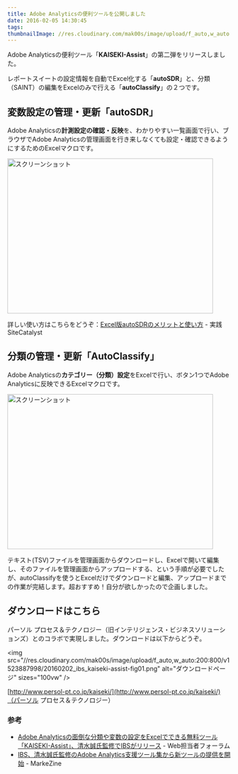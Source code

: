 ```yaml
---
title: Adobe Analyticsの便利ツールを公開しました
date: 2016-02-05 14:30:45
tags:
thumbnailImage: //res.cloudinary.com/mak00s/image/upload/f_auto,w_auto:200:800/v1523887998/20160202_ibs_kaiseki-assist-fig01.png
---
```


Adobe Analyticsの便利ツール「**KAISEKI-Assist**」の第二弾をリリースしました。

レポートスイートの設定情報を自動でExcel化する「**autoSDR**」と、分類（SAINT）の編集をExcelのみで行える「**autoClassify**」の２つです。
<!-- more -->

## 変数設定の管理・更新「autoSDR」

Adobe Analyticsの**計測設定の確認・反映**を、わかりやすい一覧画面で行い、ブラウザでAdobe Analyticsの管理画面を行き来しなくても設定・確認できるようにするためのExcelマクロです。

<img src="//res.cloudinary.com/mak00s/image/upload/f_auto,w_auto:200:800/v1523887997/20160202_ibs_kaiseki-assist-fig03.png" alt="スクリーンショット" width="464" height="350" />

詳しい使い方はこちらをどうぞ：[Excel版autoSDRのメリットと使い方](http://google.cms-ia.info/sitecatalyst/jp/autosdr) - 実践SiteCatalyst

## 分類の管理・更新「AutoClassify」

Adobe Analyticsの**カテゴリー（分類）設定**をExcelで行い、ボタン1つでAdobe Analyticsに反映できるExcelマクロです。

<img src="//res.cloudinary.com/mak00s/image/upload/f_auto,w_auto:200:800/v1523887997/20160202_ibs_kaiseki-assist-fig04.png" alt="スクリーンショット" width="464" height="350" />

テキスト(TSV)ファイルを管理画面からダウンロードし、Excelで開いて編集し、そのファイルを管理画面からアップロードする、という手順が必要でしたが、autoClassifyを使うとExcelだけでダウンロードと編集、アップロードまでの作業が完結します。超おすすめ！自分が欲しかったので企画しました。

## ダウンロードはこちら

パーソル プロセス＆テクノロジー（旧インテリジェンス・ビジネスソリューションズ）とのコラボで実現しました。ダウンロードは以下からどうぞ。

\<img src="//res.cloudinary.com/mak00s/image/upload/f_auto,w_auto:200:800/v1523887998/20160202_ibs_kaiseki-assist-fig01.png" alt="ダウンロードページ" sizes="100vw" />

[http://www.persol-pt.co.jp/kaiseki/](http://www.persol-pt.co.jp/kaiseki/)（パーソル プロセス＆テクノロジー）

### 参考

* [Adobe Analyticsの面倒な分類や変数の設定をExcelでできる無料ツール「KAISEKI-Assist」、清水誠氏監修でIBSがリリース](https://webtan.impress.co.jp/n/2016/02/04/22112) - Web担当者フォーラム
* [IBS、清水誠氏監修のAdobe Analytics支援ツール集から新ツールの提供を開始](https://markezine.jp/article/detail/23854) - MarkeZine
